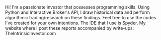 Hi! I'm a passionate investor that possesses programming skills. Using Python and Interactive Broker's API, I draw historical data and perform algorithmic trading/research on these findings. Feel free to use the codes I've created for your own intentions. The IDE that I use is Spyder.
My website where I post these reports accompanied by write-ups: TheIntrinsicInvestor.com
